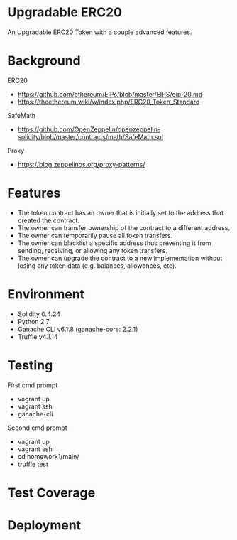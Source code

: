 # Upgradable ERC20
An Upgradable ERC20 Token with a couple advanced features.

# Background

ERC20

* https://github.com/ethereum/EIPs/blob/master/EIPS/eip-20.md
* https://theethereum.wiki/w/index.php/ERC20_Token_Standard

SafeMath
* https://github.com/OpenZeppelin/openzeppelin-solidity/blob/master/contracts/math/SafeMath.sol

Proxy
* https://blog.zeppelinos.org/proxy-patterns/

# Features
* The token contract has an owner that is initially set to the address that created the contract.
* The owner can transfer ownership of the contract to a different address.
* The owner can temporarily pause all token transfers.
* The owner can blacklist a specific address thus preventing it from sending, receiving, or allowing any token transfers.
* The owner can upgrade the contract to a new implementation without losing any token data (e.g. balances, allowances, etc).

# Environment
* Solidity 0.4.24
* Python 2.7
* Ganache CLI v6.1.8 (ganache-core: 2.2.1)
* Truffle v4.1.14

# Testing
First cmd prompt
* vagrant up
* vagrant ssh
* ganache-cli

Second cmd prompt
* vagrant up
* vagrant ssh
* cd homework1/main/
* truffle test

# Test Coverage

# Deployment